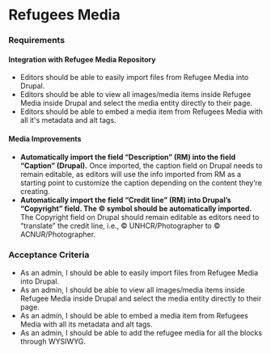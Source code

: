 # Refugees Media

### Requirements

#### Integration with Refugee Media Repository

* Editors should be able to easily import files from Refugee Media into Drupal.
* Editors should be able to view all images/media items inside Refugee Media inside Drupal and select the media entity directly to their page.
* Editors should be able to embed a media item from Refugees Media with all it's metadata and alt tags.

#### Media Improvements

* **Automatically import the field “Description” (RM) into the field “Caption” (Drupal).** Once imported, the caption field on Drupal needs to remain editable, as editors will use the info imported from RM as a starting point to customize the caption depending on the content they’re creating.
* **Automatically import the field “Credit line” (RM) into Drupal’s “Copyright” field. The © symbol should be automatically imported.** The Copyright field on Drupal should remain editable as editors need to “translate” the credit line, i.e., © UNHCR/Photographer to © ACNUR/Photographer.

### Acceptance Criteria

* As an admin, I should be able to easily import files from Refugee Media into Drupal.
* As an admin, I should be able to view all images/media items inside Refugee Media inside Drupal and select the media entity directly to their page.
* As an admin, I should be able to embed a media item from Refugees Media with all its metadata and alt tags.
* As an admin, I should be able to add the refugee media for all the blocks through WYSIWYG.

